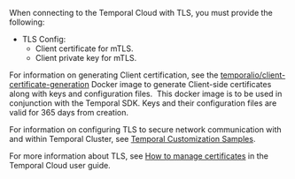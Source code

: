 When connecting to the Temporal Cloud with TLS, you must provide the following:

- TLS Config:
  - Client certificate for mTLS.
  - Client private key for mTLS.

For information on generating Client certification, see the [temporalio/client-certificate-generation](https://hub.docker.com/r/temporalio/client-certificate-generation) Docker image to generate Client-side certificates along with keys and configuration files.
​
This docker image is to be used in conjunction with the Temporal SDK.
Keys and their configuration files are valid for 365 days from creation.

For information on configuring TLS to secure network communication with and within Temporal Cluster, see [Temporal Customization Samples](https://github.com/temporalio/samples-server).

For more information about TLS, see [How to manage certificates](cloud/how-to-manage-certificates-in-temporal-cloud.md) in the Temporal Cloud user guide.
